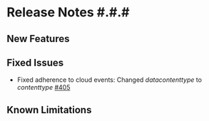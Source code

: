# Release Notes #.#.#

## New Features

## Fixed Issues
- Fixed adherence to cloud events: Changed _datacontenttype_ to _contenttype_ [#405](https://github.com/keptn/keptn/issues/405)

## Known Limitations